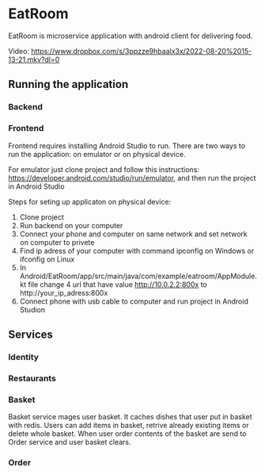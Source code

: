 # EatRoom
EatRoom is microservice application with android client for delivering food.

Video: https://www.dropbox.com/s/3ppzze9hbaalx3x/2022-08-20%2015-13-21.mkv?dl=0
## Running the application
### Backend
### Frontend
Frontend requires installing Android Studio to run. There are two ways to run the application: on emulator or on physical device.

For emulator just clone project and follow this instructions: https://developer.android.com/studio/run/emulator, and then run the project in Android Studio

Steps for seting up applicaton on physical device:
1. Clone project
2. Run backend on your computer
3. Connect your phone and computer on same network and set network on computer to privete
4. Find ip adress of your computer with command ipconfig on Windows or ifconfig on Linux
5. In Android/EatRoom/app/src/main/java/com/example/eatroom/AppModule.kt file change 4 url that have value http://10.0.2.2:800x to http://your_ip_adress:800x
6. Connect phone with usb cable to computer and run project in Android Studion

## Services
### Identity
### Restaurants
### Basket
Basket service mages user basket. 
It caches dishes that user put in basket with redis. 
Users can add items in basket, retrive already existing items or delete whole basket.
When user order contents of the basket are send to Order service and user basket clears.
### Order
